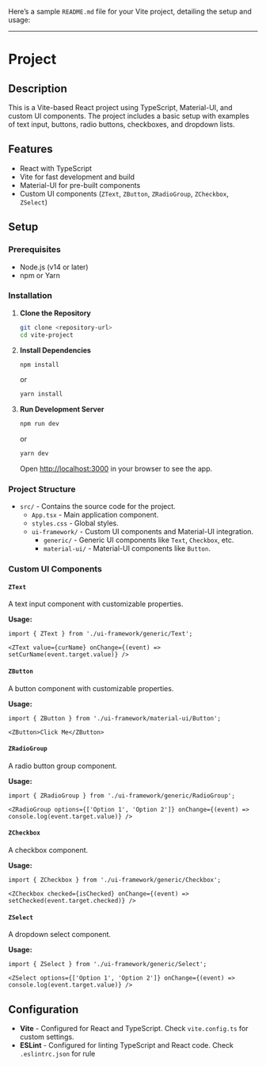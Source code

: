 Here’s a sample `README.md` file for your Vite project, detailing the setup and usage:

---

# Project

## Description

This is a Vite-based React project using TypeScript, Material-UI, and custom UI components. The project includes a basic setup with examples of text input, buttons, radio buttons, checkboxes, and dropdown lists.

## Features

- React with TypeScript
- Vite for fast development and build
- Material-UI for pre-built components
- Custom UI components (`ZText`, `ZButton`, `ZRadioGroup`, `ZCheckbox`, `ZSelect`)

## Setup

### Prerequisites

- Node.js (v14 or later)
- npm or Yarn

### Installation

1. **Clone the Repository**

   ```bash
   git clone <repository-url>
   cd vite-project
   ```

2. **Install Dependencies**

   ```bash
   npm install
   ```

   or

   ```bash
   yarn install
   ```

3. **Run Development Server**

   ```bash
   npm run dev
   ```

   or

   ```bash
   yarn dev
   ```

   Open [http://localhost:3000](http://localhost:3000) in your browser to see the app.

### Project Structure

- `src/` - Contains the source code for the project.
  - `App.tsx` - Main application component.
  - `styles.css` - Global styles.
  - `ui-framework/` - Custom UI components and Material-UI integration.
    - `generic/` - Generic UI components like `Text`, `Checkbox`, etc.
    - `material-ui/` - Material-UI components like `Button`.

### Custom UI Components

#### `ZText`

A text input component with customizable properties.

**Usage:**

```tsx
import { ZText } from './ui-framework/generic/Text';

<ZText value={curName} onChange={(event) => setCurName(event.target.value)} />
```

#### `ZButton`

A button component with customizable properties.

**Usage:**

```tsx
import { ZButton } from './ui-framework/material-ui/Button';

<ZButton>Click Me</ZButton>
```

#### `ZRadioGroup`

A radio button group component.

**Usage:**

```tsx
import { ZRadioGroup } from './ui-framework/generic/RadioGroup';

<ZRadioGroup options={['Option 1', 'Option 2']} onChange={(event) => console.log(event.target.value)} />
```

#### `ZCheckbox`

A checkbox component.

**Usage:**

```tsx
import { ZCheckbox } from './ui-framework/generic/Checkbox';

<ZCheckbox checked={isChecked} onChange={(event) => setChecked(event.target.checked)} />
```

#### `ZSelect`

A dropdown select component.

**Usage:**

```tsx
import { ZSelect } from './ui-framework/generic/Select';

<ZSelect options={['Option 1', 'Option 2']} onChange={(event) => console.log(event.target.value)} />
```

## Configuration

- **Vite** - Configured for React and TypeScript. Check `vite.config.ts` for custom settings.
- **ESLint** - Configured for linting TypeScript and React code. Check `.eslintrc.json` for rule
